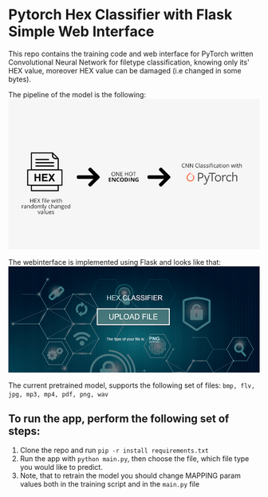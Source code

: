 # Pytorch Hex Classifier with Flask Simple Web Interface

This repo contains the training code and web interface for PyTorch written Convolutional Neural Network for filetype classification, knowing only its' HEX value, moreover HEX value can be damaged (i.e changed in some bytes).



The pipeline of the model is the following:
![](images/schema.png)

The webinterface is implemented using Flask and looks like that:
![](images/interface.png)

The current pretrained model, supports the following set of files:
`bmp, flv, jpg, mp3, mp4, pdf, png, wav`

## To run the app, perform the following set of steps:
1. Clone the repo and run `pip -r install requirements.txt`
2. Run the app with `python main.py`, then choose the file, which file type you would like to predict.
3. Note, that to retrain the model you should change MAPPING param values both in the training script and in the `main.py` file
